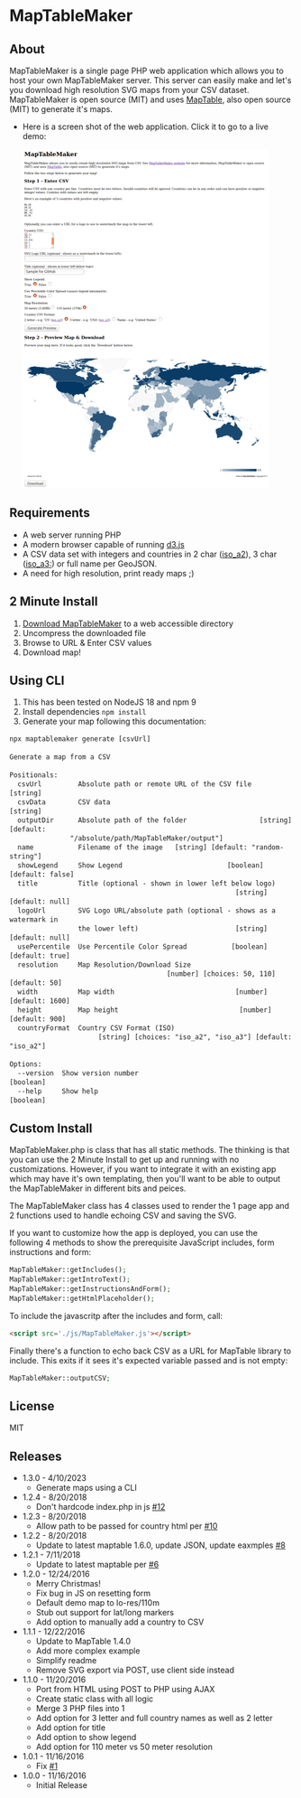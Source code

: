 # MapTableMaker

## About

MapTableMaker is a single page PHP web application which allows you to  host your
own MapTableMaker server. This server can
 easily make and let's you download high resolution SVG maps from your CSV dataset.
MapTableMaker is open source (MIT) and
uses <a href="https://github.com/Packet-Clearing-House/maptable">MapTable</a>, also open source (MIT)
to generate it's maps.

* Here is a screen shot of the web application.  Click it to go to a
live demo:
  
  [![](./data/screenshot.png)](https://plip.com/MapTableMaker/)

## Requirements

* A web server running PHP
* A modern browser capable of running [d3.js](https://d3js.org/)
* A CSV data set with integers and countries in
2 char ([iso_a2](https://en.wikipedia.org/wiki/ISO_3166-1_alpha-2)),
3 char ([iso_a3:](https://en.wikipedia.org/wiki/ISO_3166-1_alpha-3))
or full name per GeoJSON.
* A need for high resolution, print ready maps ;)

## 2 Minute Install

1. [Download MapTableMaker](https://github.com/Packet-Clearing-House/MapTableMaker/archive/1.0.zip) to a web accessible directory
1. Uncompress the downloaded file
1. Browse to URL & Enter CSV values
1. Download map!

## Using CLI

1. This has been tested on NodeJS 18 and npm 9
1. Install dependencies `npm install`
1. Generate your map following this documentation:

```
npx maptablemaker generate [csvUrl]

Generate a map from a CSV

Positionals:
  csvUrl         Absolute path or remote URL of the CSV file            [string]
  csvData        CSV data                                               [string]
  outputDir      Absolute path of the folder                  [string] [default:
               "/absolute/path/MapTableMaker/output"]
  name           Filename of the image   [string] [default: "random-string"]
  showLegend     Show Legend                          [boolean] [default: false]
  title          Title (optional - shown in lower left below logo)
                                                        [string] [default: null]
  logoUrl        SVG Logo URL/absolute path (optional - shows as a watermark in
                 the lower left)                        [string] [default: null]
  usePercentile  Use Percentile Color Spread           [boolean] [default: true]
  resolution     Map Resolution/Download Size
                                       [number] [choices: 50, 110] [default: 50]
  width          Map width                              [number] [default: 1600]
  height         Map height                              [number] [default: 900]
  countryFormat  Country CSV Format (ISO)
                      [string] [choices: "iso_a2", "iso_a3"] [default: "iso_a2"]

Options:
  --version  Show version number                                       [boolean]
  --help     Show help                                                 [boolean]

```

## Custom Install

MapTableMaker.php is class that has all static methods. The thinking is that
you can use the 2 Minute Install to get up and running with no customizations.
However, if you want to integrate it with an existing app which may have it's
own templating, then you'll want to be able to output the MapTableMaker
in different bits and peices.

The MapTableMaker class has 4 classes used to render the 1 page app
and 2 functions used to handle echoing CSV and saving the SVG.  

If you want to customize
how the app is deployed, you can use the following 4 methods to show the prerequisite
JavaScript includes, form instructions and form:

```php
MapTableMaker::getIncludes();
MapTableMaker::getIntroText();
MapTableMaker::getInstructionsAndForm();
MapTableMaker::getHtmlPlaceholder();
```

To include the javascritp after the includes and form, call:

```html
<script src='./js/MapTableMaker.js'></script>
```

Finally there's a function to echo back CSV as a URL
for MapTable library to include. This exits if it sees
it's expected variable passed and is not empty:

```php
MapTableMaker::outputCSV;
```

## License

MIT

## Releases

* 1.3.0 - 4/10/2023
  * Generate maps using a CLI
* 1.2.4 - 8/20/2018
  * Don't hardcode index.php in js [#12](https://github.com/Packet-Clearing-House/MapTableMaker/issues/12)
* 1.2.3 - 8/20/2018
  * Allow path to be passed for country html per [#10](https://github.com/Packet-Clearing-House/MapTableMaker/issues/10)
* 1.2.2 - 8/20/2018
  * Update to latest maptable 1.6.0, update JSON, update eaxmples [#8](https://github.com/Packet-Clearing-House/MapTableMaker/issues/8)
* 1.2.1 - 7/11/2018
  * Update to latest maptable per [#6](https://github.com/Packet-Clearing-House/MapTableMaker/issues/6)
* 1.2.0 - 12/24/2016
  * Merry Christmas!
  * Fix bug in JS on resetting form
  * Default demo map to lo-res/110m
  * Stub out support for lat/long markers
  * Add option to manually add a country to CSV
* 1.1.1 - 12/22/2016
  * Update to MapTable 1.4.0
  * Add more complex example
  * Simplify readme
  * Remove SVG export via POST, use client side instead
* 1.1.0 - 11/20/2016
  * Port from HTML using POST to PHP using AJAX
  * Create static class with all logic
  * Merge 3 PHP files into 1
  * Add option for 3 letter and full country names as well as 2 letter
  * Add option for title
  * Add option to show legend
  * Add option for 110 meter vs 50 meter resolution
* 1.0.1 - 11/16/2016
  * Fix [#1](https://github.com/Packet-Clearing-House/MapTableMaker/pull/2)
* 1.0.0 - 11/16/2016
  * Initial Release
